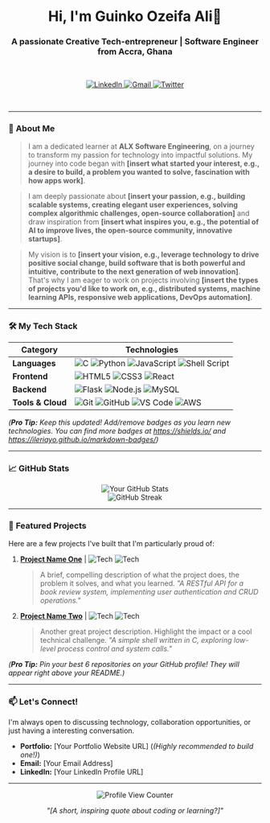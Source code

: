 <h1 align="center">Hi, I'm Guinko Ozeifa Ali👋</h1>
<h3 align="center">A passionate Creative Tech-entrepreneur | Software Engineer from Accra, Ghana</h3>
<br>

<p align="center">
  <a href="https://www.linkedin.com/in/guinko-ozeifa-ali-9a06802a5?utm_source=share&utm_campaign=share_via&utm_content=profile&utm_medium=ios_app">
    <img src="https://img.shields.io/badge/LinkedIn-0077B5?style=for-the-badge&logo=linkedin&logoColor=white" alt="LinkedIn">
  </a>
  <a href="guinkohousaifa@gmail.com">
    <img src="https://img.shields.io/badge/Gmail-D14836?style=for-the-badge&logo=gmail&logoColor=white" alt="Gmail">
  </a>
  <a href="[Your Twitter or other social media URL]">
    <img src="https://img.shields.io/badge/Twitter-1DA1F2?style=for-the-badge&logo=twitter&logoColor=white" alt="Twitter">
  </a>
</p>
<br>

---

### 🚀 **About Me**

> I am a dedicated learner at **ALX Software Engineering**, on a journey to transform my passion for technology into impactful solutions. My journey into code began with **[insert what started your interest, e.g., a desire to build, a problem you wanted to solve, fascination with how apps work]**.

> I am deeply passionate about **[insert your passion, e.g., building scalable systems, creating elegant user experiences, solving complex algorithmic challenges, open-source collaboration]** and draw inspiration from **[insert what inspires you, e.g., the potential of AI to improve lives, the open-source community, innovative startups]**.

> My vision is to **[insert your vision, e.g., leverage technology to drive positive social change, build software that is both powerful and intuitive, contribute to the next generation of web innovation]**. That's why I am eager to work on projects involving **[insert the types of projects you'd like to work on, e.g., distributed systems, machine learning APIs, responsive web applications, DevOps automation]**.

---

### 🛠️ **My Tech Stack**

| Category          | Technologies                                                                                                                                                                                                                                                                                                                              |
| ----------------- | ----------------------------------------------------------------------------------------------------------------------------------------------------------------------------------------------------------------------------------------------------------------------------------------------------------------------------------------- |
| **Languages**     | ![C](https://img.shields.io/badge/c-%2300599C.svg?style=for-the-badge&logo=c&logoColor=white) ![Python](https://img.shields.io/badge/python-3670A0?style=for-the-badge&logo=python&logoColor=ffdd54) ![JavaScript](https://img.shields.io/badge/javascript-%23323330.svg?style=for-the-badge&logo=javascript&logoColor=%23F7DF1E) ![Shell Script](https://img.shields.io/badge/shell_script-%23121011.svg?style=for-the-badge&logo=gnu-bash&logoColor=white) |
| **Frontend**      | ![HTML5](https://img.shields.io/badge/html5-%23E34F26.svg?style=for-the-badge&logo=html5&logoColor=white) ![CSS3](https://img.shields.io/badge/css3-%231572B6.svg?style=for-the-badge&logo=css3&logoColor=white) ![React](https://img.shields.io/badge/react-%2320232a.svg?style=for-the-badge&logo=react&logoColor=%2361DAFB)            |
| **Backend**       | ![Flask](https://img.shields.io/badge/flask-%23000.svg?style=for-the-badge&logo=flask&logoColor=white) ![Node.js](https://img.shields.io/badge/node.js-6DA55F?style=for-the-badge&logo=node.js&logoColor=white) ![MySQL](https://img.shields.io/badge/mysql-%2300f.svg?style=for-the-badge&logo=mysql&logoColor=white)                   |
| **Tools & Cloud** | ![Git](https://img.shields.io/badge/git-%23F05033.svg?style=for-the-badge&logo=git&logoColor=white) ![GitHub](https://img.shields.io/badge/github-%23121011.svg?style=for-the-badge&logo=github&logoColor=white) ![VS Code](https://img.shields.io/badge/VS%20Code-0078d7.svg?style=for-the-badge&logo=visual-studio-code&logoColor=white) ![AWS](https://img.shields.io/badge/AWS-%23FF9900.svg?style=for-the-badge&logo=amazon-aws&logoColor=white)                |

*(**Pro Tip:** Keep this updated! Add/remove badges as you learn new technologies. You can find more badges at https://shields.io/ and https://ileriayo.github.io/markdown-badges/)*

---

### 📈 **GitHub Stats**

<p align="center">
  <img src="https://github-readme-stats.vercel.app/api?username=[YOUR_GITHUB_USERNAME]&show_icons=true&theme=radical&hide_border=true" alt="Your GitHub Stats" />
  <br>
  <img src="https://github-readme-streak-stats.herokuapp.com/?user=[YOUR_GITHUB_USERNAME]&theme=radical&hide_border=true" alt="GitHub Streak" />
</p>

---

### 🌟 **Featured Projects**

Here are a few projects I've built that I'm particularly proud of:

1.  **[Project Name One](https://github.com/your-username/project-one)** | ![Tech](https://img.shields.io/badge/Python-Flask-green) ![Tech](https://img.shields.io/badge/MySQL-Database-blue)
    > A brief, compelling description of what the project does, the problem it solves, and what you learned. *"A RESTful API for a book review system, implementing user authentication and CRUD operations."*

2.  **[Project Name Two](https://github.com/your-username/project-two)** | ![Tech](https://img.shields.io/badge/React-Frontend-61DAFB) ![Tech](https://img.shields.io/badge/C-Backend-00599C)
    > Another great project description. Highlight the impact or a cool technical challenge. *"A simple shell written in C, exploring low-level process control and system calls."*

*(**Pro Tip:** Pin your best 6 repositories on your GitHub profile! They will appear right above your README.)*

---

### 📫 **Let's Connect!**

I'm always open to discussing technology, collaboration opportunities, or just having a interesting conversation.

-   **Portfolio:** [Your Portfolio Website URL] (*(Highly recommended to build one!)*)
-   **Email:** [Your Email Address]
-   **LinkedIn:** [Your LinkedIn Profile URL]

---

<p align="center">
  <img src="https://komarev.com/ghpvc/?username=[YOUR_GITHUB_USERNAME]&label=Profile%20Views&color=0e75b6&style=flat" alt="Profile View Counter" />
</p>
<p align="center"><i>"[A short, inspiring quote about coding or learning?]"</i></p>
